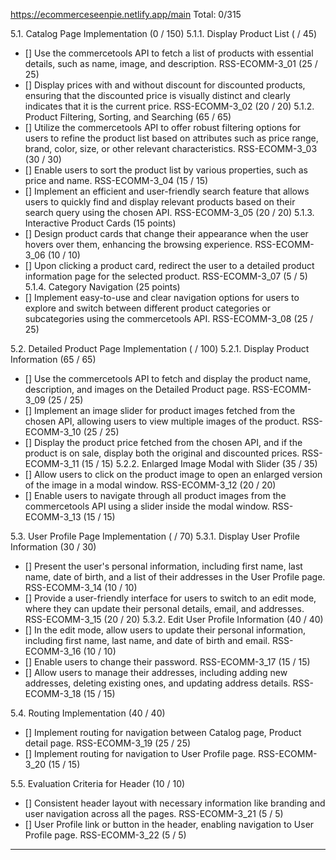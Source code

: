 https://ecommerceseenpie.netlify.app/main 
Total: 0/315

5.1. Catalog Page Implementation (0 / 150)
      5.1.1. Display Product List ( / 45)
- [] Use the commercetools API to fetch a list of products with essential details, such as name, image, and description. RSS-ECOMM-3_01 (25 / 25)
- [] Display prices with and without discount for discounted products, ensuring that the discounted price is visually distinct and clearly indicates that it is the current price. RSS-ECOMM-3_02 (20 / 20)
      5.1.2. Product Filtering, Sorting, and Searching (65 / 65)
- [] Utilize the commercetools API to offer robust filtering options for users to refine the product list based on attributes such as price range, brand, color, size, or other relevant characteristics. RSS-ECOMM-3_03 (30 / 30)
- [] Enable users to sort the product list by various properties, such as price and name. RSS-ECOMM-3_04 (15 / 15)
- [] Implement an efficient and user-friendly search feature that allows users to quickly find and display relevant products based on their search query using the chosen API. RSS-ECOMM-3_05 (20 / 20)
      5.1.3. Interactive Product Cards (15 points)
- [] Design product cards that change their appearance when the user hovers over them, enhancing the browsing experience. RSS-ECOMM-3_06 (10 / 10)
- [] Upon clicking a product card, redirect the user to a detailed product information page for the selected product. RSS-ECOMM-3_07 (5 / 5)
      5.1.4. Category Navigation (25 points)
- [] Implement easy-to-use and clear navigation options for users to explore and switch between different product categories or subcategories using the commercetools API. RSS-ECOMM-3_08 (25 / 25)

5.2. Detailed Product Page Implementation ( / 100)
    5.2.1. Display Product Information (65 / 65)
- [] Use the commercetools API to fetch and display the product name, description, and images on the Detailed Product page. RSS-ECOMM-3_09 (25 / 25)
- [] Implement an image slider for product images fetched from the chosen API, allowing users to view multiple images of the product. RSS-ECOMM-3_10 (25 / 25)
- [] Display the product price fetched from the chosen API, and if the product is on sale, display both the original and discounted prices. RSS-ECOMM-3_11 (15 / 15)
      5.2.2. Enlarged Image Modal with Slider (35 / 35)
- [] Allow users to click on the product image to open an enlarged version of the image in a modal window. RSS-ECOMM-3_12 (20 / 20)
- [] Enable users to navigate through all product images from the commercetools API using a slider inside the modal window. RSS-ECOMM-3_13 (15 / 15)

5.3. User Profile Page Implementation ( / 70)
    5.3.1. Display User Profile Information (30 / 30)
- [] Present the user's personal information, including first name, last name, date of birth, and a list of their addresses in the User Profile page. RSS-ECOMM-3_14 (10 / 10)
- [] Provide a user-friendly interface for users to switch to an edit mode, where they can update their personal details, email, and addresses. RSS-ECOMM-3_15 (20 / 20)
      5.3.2. Edit User Profile Information (40 / 40)
- [] In the edit mode, allow users to update their personal information, including first name, last name, and date of birth and email. RSS-ECOMM-3_16 (10 / 10)
- [] Enable users to change their password. RSS-ECOMM-3_17 (15 / 15)
- [] Allow users to manage their addresses, including adding new addresses, deleting existing ones, and updating address details. RSS-ECOMM-3_18 (15 / 15)

5.4. Routing Implementation (40 / 40)
- [] Implement routing for navigation between Catalog page, Product detail page. RSS-ECOMM-3_19 (25 / 25)
- [] Implement routing for navigation to User Profile page. RSS-ECOMM-3_20 (15 / 15)

5.5. Evaluation Criteria for Header (10 / 10)
- [] Consistent header layout with necessary information like branding and user navigation across all the pages. RSS-ECOMM-3_21 (5 / 5)
- [] User Profile link or button in the header, enabling navigation to User Profile page. RSS-ECOMM-3_22 (5 / 5)
_____________________________________________________________________________________________________________
